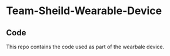 # Team-Sheild-Wearable-Device

## Code

This repo contains the code used as part of the wearbale device.
